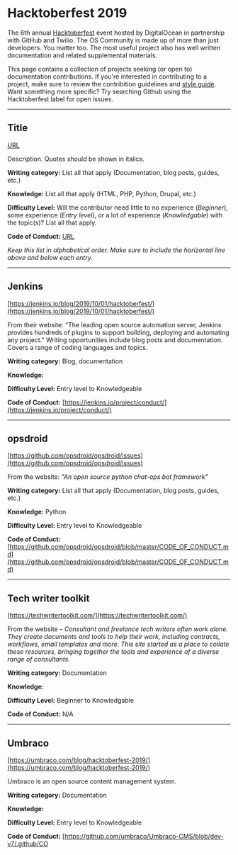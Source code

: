 # Hacktoberfest 2019
The 6th annual [Hacktoberfest](https://hacktoberfest.digitalocean.com) event hosted by DigitalOcean in partnership with GitHub and Twilio. The OS Community is made up of more than just developers. You matter too. The most useful project also has well written documentation and related supplemental materials.

This page contains a collection of projects seeking (or open to) documentation contributions. If you're interested in contributing to a project, make sure to review the contribition guidelines and [style guide](/styleguides.md). Want something more specific? Try searching Github using the Hacktoberfest label for open issues.

---

## Title
[URL](URL)

Description. Quotes should be shown in italics.  

**Writing category:** List all that apply (Documentation, blog posts, guides, etc.)

**Knowledge:** List all that apply (HTML, PHP, Python, Drupal, etc.)

**Difficulty Level:** Will the contributor need little to no experience (*Beginner*), some experience (*Entry level*), or a lot of experience (*Knowledgable*) with the topic(s)? List all that apply.

**Code of Conduct:** [URL](URL)

*Keep this list in alphabetical order. Make sure to include the horizontal line above and below each entry.*

___

## Jenkins
[https://jenkins.io/blog/2019/10/01/hacktoberfest/](https://jenkins.io/blog/2019/10/01/hacktoberfest/)

From their website: "The leading open source automation server, Jenkins provides hundreds of plugins to support building, deploying and automating any project." Writing opportunities include blog posts and documentation. Covers a range of coding languages and topics. 

**Writing category:** Blog, documentation

**Knowledge:** 

**Difficulty Level:** Entry level to Knowledgeable

**Code of Conduct:** [https://jenkins.io/project/conduct/](https://jenkins.io/project/conduct/)

___

## opsdroid
[https://github.com/opsdroid/opsdroid/issues](https://github.com/opsdroid/opsdroid/issues)

From the website: *"An open source python chat-ops bot framework"*  

**Writing category:** List all that apply (Documentation, blog posts, guides, etc.)

**Knowledge:** Python

**Difficulty Level:** Entry level to Knowledgeable

**Code of Conduct:** [https://github.com/opsdroid/opsdroid/blob/master/CODE_OF_CONDUCT.md](https://github.com/opsdroid/opsdroid/blob/master/CODE_OF_CONDUCT.md)

---

## Tech writer toolkit
[https://techwritertoolkit.com/](https://techwritertoolkit.com/)

From the website – *Consultant and freelance tech writers often work alone. They create documents and tools to help their work, including contracts, workflows, email templates and more. This site started as a place to collate these resources, bringing together the tools and experience of a diverse range of consultants.*  

**Writing category:** Documentation

**Knowledge:** 

**Difficulty Level:** Beginner to Knowledgable

**Code of Conduct:** N/A

___


## Umbraco
[https://umbraco.com/blog/hacktoberfest-2019/](https://umbraco.com/blog/hacktoberfest-2019/)

Umbraco is an open source content management system.  

**Writing category:** Documentation

**Knowledge:** 

**Difficulty Level:** Entry level to Knowledgeable

**Code of Conduct:** [https://github.com/umbraco/Umbraco-CMS/blob/dev-v7/.github/CO
